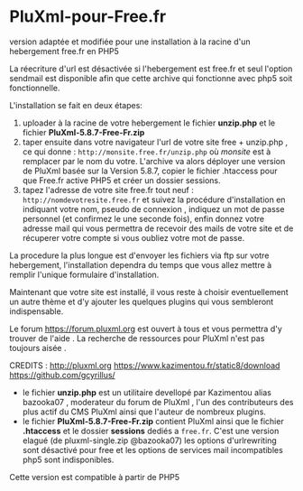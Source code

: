 # PluXml-pour-Free.fr
version adaptée et modifiée pour une installation à la racine d'un hebergement free.fr en PHP5

La réecriture d'url est désactivée si l'hebergement est free.fr et seul l'option sendmail est disponible afin que cette archive qui fonctionne avec php5 soit fonctionnelle.

L'installation se fait en deux étapes:

1. uploader à la racine de votre hebergement le fichier **unzip.php** et le fichier **PluXml-5.8.7-Free-Fr.zip**
2. taper ensuite dans votre navigateur l'url de votre site free + unzip.php , ce qui donne :  `http://monsite.free.fr/unzip.php` où *monsite* est à remplacer par le nom du votre. 
L'archive va alors déployer une version de PluXml basée sur la Version 5.8.7, copier le fichier .htaccess pour que Free.fr active PHP5 et créer un dossier sessions.
3. tapez l'adresse de votre site free.fr tout neuf : `http://nomdevotresite.free.fr` et suivez la procédure d'installation en indiquant votre nom, pseudo de connexion , indiquez un mot de passe personnel (et confirmez le une seconde fois), enfin donnez votre adresse mail qui vous permettra de recevoir des mails de votre site et de récuperer votre compte si vous oubliez votre mot de passe.

La procedure la plus longue est d'envoyer les fichiers via ftp sur votre hebergement, l'installation dependra du temps que vous allez mettre à remplir l'unique formulaire d'installation.

Maintenant que votre site est installé, il vous reste à choisir eventuellement un autre thème et d'y ajouter les quelques plugins qui vous sembleront indispensable.

Le forum https://forum.pluxml.org est ouvert à tous et vous permettra d'y trouver de l'aide . La recherche de ressources pour PluXml n'est pas toujours aisée .

CREDITS : http://pluxml.org https://www.kazimentou.fr/static8/download https://github.com/gcyrillus/
 - le fichier **unzip.php** est un utilitaire devellopé par Kazimentou alias bazooka07 , moderateur du forum de PluXml , l'un des contributeurs des plus actif du CMS PluXml ainsi que l'auteur de nombreux plugins.
 - le fichier **PluXml-5.8.7-Free-Fr.zip**  contient PluXml ainsi que le fichier **.htaccess** et le dossier **sessions** dediés a `free.fr`. C'est une version elagué (de pluxml-single.zip @bazooka07) les options d'urlrewriting sont désactivé pour free et les options de services mail incompatibles php5 sont indisponibles.
 
 Cette version est compatible à partir de PHP5 
